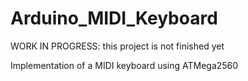 # Arduino_MIDI_Keyboard

WORK IN PROGRESS: this project is not finished yet

Implementation of a MIDI keyboard using ATMega2560

